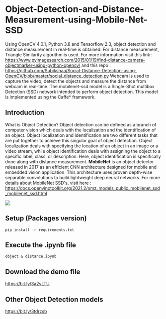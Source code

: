 # Object-Detection-and-Distance-Measurement-using-Mobile-Net-SSD
Using OpenCV 4.0.1, Python 3.8 and Tensorflow 2.3, object detection and distance measurement in real-time is obtained.
For distance measurement, Triangle Similarity algorithm is used. For more information visit this link : 
https://www.pyimagesearch.com/2015/01/19/find-distance-camera-objectmarker-using-python-opencv/ 
and this repo : https://github.com/Subikshaa/Social-Distance-Detection-using-OpenCV/blob/master/social_distance_detection.py
Webcam is used to capture the video, detect the objects and measure the distance from webcam in real-time.
The mobilenet-ssd model is a Single-Shot multibox Detection (SSD) network intended to perform object detection. This model is implemented using the Caffe* framework. 

## Introduction

What is Object Detection?
Object detection can be defined as a branch of computer vision which deals with the localization and the identification of an object. Object localization and identification are two different tasks that are put together to achieve this singular goal of object detection. Object localization deals with specifying the location of an object in an image or a video stream, while object identification deals with assigning the object to a specific label, class, or description. Here, object identification is specifically done along with distance measurement. 
**MobileNet** is an object detector released in 2017 as an efficient CNN architecture designed for mobile and embedded vision application. This architecture uses proven depth-wise separable convolutions to build lightweight deep neural networks. For more details about MobileNet SSD's, visit here : https://docs.openvinotoolkit.org/2021.2/omz_models_public_mobilenet_ssd_mobilenet_ssd.html 


![](demo.gif)

## Setup (Packages version)
```
pip install -r requirements.txt
```
## Execute the .ipynb file
```
object & distance.ipynb
```

## Download the demo file
https://bit.ly/3a2vLTU

## Other Object Detection models

https://bit.ly/3tdrzsb


